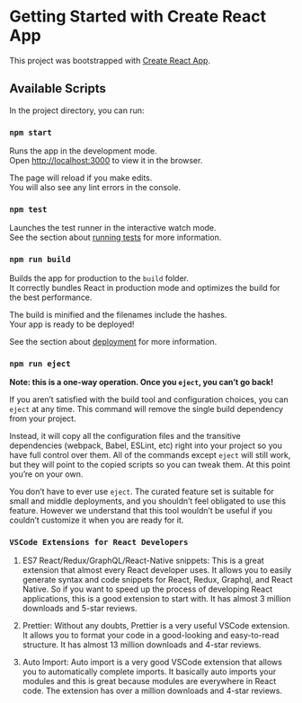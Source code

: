 # Getting Started with Create React App

This project was bootstrapped with [Create React App](https://github.com/facebook/create-react-app).

## Available Scripts

In the project directory, you can run:

### `npm start`

Runs the app in the development mode.\
Open [http://localhost:3000](http://localhost:3000) to view it in the browser.

The page will reload if you make edits.\
You will also see any lint errors in the console.

### `npm test`

Launches the test runner in the interactive watch mode.\
See the section about [running tests](https://facebook.github.io/create-react-app/docs/running-tests) for more information.

### `npm run build`

Builds the app for production to the `build` folder.\
It correctly bundles React in production mode and optimizes the build for the best performance.

The build is minified and the filenames include the hashes.\
Your app is ready to be deployed!

See the section about [deployment](https://facebook.github.io/create-react-app/docs/deployment) for more information.

### `npm run eject`

**Note: this is a one-way operation. Once you `eject`, you can’t go back!**

If you aren’t satisfied with the build tool and configuration choices, you can `eject` at any time. This command will remove the single build dependency from your project.

Instead, it will copy all the configuration files and the transitive dependencies (webpack, Babel, ESLint, etc) right into your project so you have full control over them. All of the commands except `eject` will still work, but they will point to the copied scripts so you can tweak them. At this point you’re on your own.

You don’t have to ever use `eject`. The curated feature set is suitable for small and middle deployments, and you shouldn’t feel obligated to use this feature. However we understand that this tool wouldn’t be useful if you couldn’t customize it when you are ready for it.



### `VSCode Extensions for React Developers`
1. ES7 React/Redux/GraphQL/React-Native snippets:
   This is a great extension that almost every React developer uses. It allows you to easily generate syntax and code snippets for React, Redux, Graphql, and React Native.
   So if you want to speed up the process of developing React applications, this is a good extension to start with. It has almost 3 million downloads and 5-star reviews.

2. Prettier:
   Without any doubts, Prettier is a very useful VSCode extension. It allows you to format your code in a good-looking and easy-to-read structure. It has almost 13 million downloads and 4-star reviews.

3. Auto Import:
   Auto import is a very good VSCode extension that allows you to automatically complete imports. It basically auto imports your modules and this is great because modules are everywhere in React code.
   The extension has over a million downloads and 4-star reviews.

